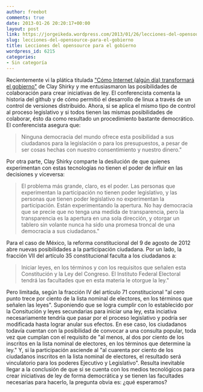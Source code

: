 ```yaml
---
author: freebot
comments: true
date: 2013-01-26 20:20:17+00:00
layout: post
link: https://jorgeikeda.wordpress.com/2013/01/26/lecciones-del-opensource-para-el-gobierno/
slug: lecciones-del-opensource-para-el-gobierno
title: Lecciones del opensource para el gobierno
wordpress_id: 6215
categories:
- Sin categoría
---
```


Recientemente vi la plática titulada ["Cómo Internet (algún día) transformará el gobierno"](http://www.ted.com/talks/clay_shirky_how_the_internet_will_one_day_transform_government.html) de Clay Shirky y me entusiasmaron las posibilidades de colaboración para crear iniciativas de ley. 
El conferencista comenta la historia del github y de cómo permitió el desarrollo de linux a través de un control de versiones distribuido. Ahora, si se aplica el mismo tipo de control al proceso legislativo y si todos tienen las mismas posibilidades de colaborar, ésto da como resultado un procedimiento bastante democrático. El conferencista asegura que:




<blockquote>Ninguna democracia del mundo ofrece esta posibilidad a sus ciudadanos para la legislación o para los presupuestos, a pesar de ser cosas hechas con nuestro consentimiento y nuestro dinero."</blockquote>



Por otra parte, Clay Shirky comparte la desilución de que quienes experimentan con estas tecnologías no tienen el poder de influir en las decisiones y viceversa:




<blockquote>	El problema más grande, claro, es el poder. Las personas que experimentan la participación no tienen poder legislativo, y las personas que tienen poder legislativo no experimentan la participación. Están experimentando la apertura. No hay democracia que se precie que no tenga una medida de transparencia, pero la transparencia es la apertura en una sola dirección, y otorgar un tablero sin volante nunca ha sido una promesa troncal de una democracia a sus ciudadanos."</blockquote>



Para el caso de México, la reforma constitucional del 9 de agosto de 2012 abre nuevas posibilidades a la participación ciudadana. Por un lado, la fracción VII del artículo 35 constitucional faculta a los ciudadanos a: 




<blockquote>Iniciar leyes, en los términos y con los requisitos que señalen esta Constitución y la Ley del Congreso. El Instituto Federal Electoral tendrá las facultades que en esta materia le otorgue la ley."</blockquote>



Pero limitada, según la fracción IV del artículo 71 constitucional  "al cero punto trece por ciento de la lista nominal de electores, en los términos que señalen las leyes".
Suponiendo que se logra cumplir con lo establecido por la Consitución y leyes secundarias para iniciar una ley, esta inciativa necesariamente tendría que pasar por el proceso legislativo y podría ser modificada hasta lograr anular sus efectos. En ese caso, los ciudadanos todavía cuentan con la posibilidad de convocar a una consulta popular, toda vez que cumplan con el requisito de "al menos, al dos por ciento de los inscritos en la lista nominal de electores, en los términos que determine la ley." Y, si la participación asciende al "al cuarenta por ciento de los ciudadanos inscritos en la lista nominal de electores, el resultado será vinculatorio para los poderes Ejecutivo y Legislativo".
Resulta inevitable llegar  a la conclusión de que si se cuenta con los medios tecnológicos para crear iniciativas de ley de forma democrática y se tienen las facultades necesarias para hacerlo, la pregunta obvia es: ¿qué esperamos?
